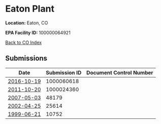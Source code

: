 # Eaton Plant

**Location:** Eaton, CO

**EPA Facility ID:** 100000064921

[Back to CO Index](../../index.md)

## Submissions

| Date | Submission ID | Document Control Number |
|------|--------------|-------------------------|
| [2016-10-19](submissions/1000060618.md) | 1000060618 |  |
| [2011-10-20](submissions/1000024360.md) | 1000024360 |  |
| [2007-05-03](submissions/48179.md) | 48179 |  |
| [2002-04-25](submissions/25614.md) | 25614 |  |
| [1999-06-21](submissions/10752.md) | 10752 |  |
